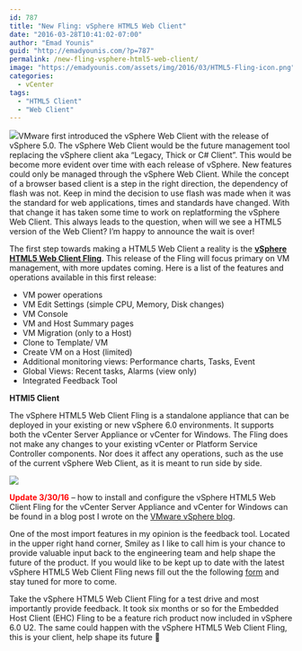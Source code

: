 ```yaml
---
id: 787
title: "New Fling: vSphere HTML5 Web Client"
date: "2016-03-28T10:41:02-07:00"
author: "Emad Younis"
guid: "http://emadyounis.com/?p=787"
permalink: /new-fling-vsphere-html5-web-client/
image: "https://emadyounis.com/assets/img/2016/03/HTML5-Fling-icon.png"
categories:
  - vCenter
tags:
  - "HTML5 Client"
  - "Web Client"
---
```


![](https://emadyounis.com/assets/img/2016/03/HTML5-Fling-icon.png?resize=166%2C166)VMware first introduced the vSphere Web Client with the release of vSphere 5.0. The vSphere Web Client would be the future management tool replacing the vSphere client aka “Legacy, Thick or C# Client”. This would be become more evident over time with each release of vSphere. New features could only be managed through the vSphere Web Client. While the concept of a browser based client is a step in the right direction, the dependency of flash was not. Keep in mind the decision to use flash was made when it was the standard for web applications, times and standards have changed. With that change it has taken some time to work on replatforming the vSphere Web Client. This always leads to the question, when will we see a HTML5 version of the Web Client? I’m happy to announce the wait is over!

The first step towards making a HTML5 Web Client a reality is the <span style="color: #0000ff;">**[vSphere HTML5 Web Client Fling](https://labs.vmware.com/flings/vsphere-html5-web-client)**</span>. This release of the Fling will focus primary on VM management, with more updates coming. Here is a list of the features and operations available in this first release:

- VM power operations
- VM Edit Settings (simple CPU, Memory, Disk changes)
- VM Console
- VM and Host Summary pages
- VM Migration (only to a Host)
- Clone to Template/ VM
- Create VM on a Host (limited)
- Additional monitoring views: Performance charts, Tasks, Event
- Global Views: Recent tasks, Alarms (view only)
- Integrated Feedback Tool

**HTMl5 Client**

The vSphere HTML5 Web Client Fling is a standalone appliance that can be deployed in your existing or new vSphere 6.0 environments. It supports both the vCenter Server Appliance or vCenter for Windows. The Fling does not make any changes to your existing vCenter or Platform Service Controller components. Nor does it affect any operations, such as the use of the current vSphere Web Client, as it is meant to run side by side.

[![](https://emadyounis.com/assets/img/2016/03/HTML5-Client.png?resize=1365%2C837)](https://emadyounis.com/assets/img/2016/03/HTML5-Client.png)

<span style="color: #ff0000;">**Update 3/30/16**</span> – how to install and configure the vSphere HTML5 Web Client Fling for the vCenter Server Appliance and vCenter for Windows can be found in a blog post I wrote on the [VMware vSphere blog](http://blogs.vmware.com/vsphere/2016/03/vsphere-html5-web-client-fling-getting-started.html).

One of the most import features in my opinion is the feedback tool. Located in the upper right hand corner, Smiley as I like to call him is your chance to provide valuable input back to the engineering team and help shape the future of the product. If you would like to be kept up to date with the latest vSphere HTML5 Web Client Fling news fill out the the following [form](https://docs.google.com/forms/d/1d9OGrJk_u-w-QXdJPRMoX14hxNBTfW4RXmNDzsso1cA/viewform?c=0&w=1&usp=send_form) and stay tuned for more to come.

Take the vSphere HTML5 Web Client Fling for a test drive and most importantly provide feedback. It took six months or so for the Embedded Host Client (EHC) Fling to be a feature rich product now included in vSphere 6.0 U2. The same could happen with the vSphere HTML5 Web Client Fling, this is your client, help shape its future 🙂
